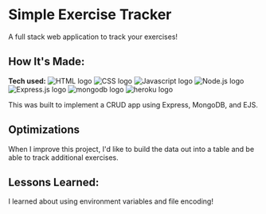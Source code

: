 # Simple Exercise Tracker

A full stack web application to track your exercises!

## How It's Made:

**Tech used:** <img src="https://img.shields.io/badge/HTML5-E34F26?style=for-the-badge&logo=html5&logoColor=white" alt="HTML logo"> <img src="https://img.shields.io/badge/CSS3-1572B6?style=for-the-badge&logo=css3&logoColor=white" alt="CSS logo"> <img src="https://img.shields.io/badge/JavaScript-323330?style=for-the-badge&logo=javascript&logoColor=F7DF1E" alt="Javascript logo"> <img src="https://img.shields.io/badge/Node.js-43853D?style=for-the-badge&logo=node.js&logoColor=white" alt="Node.js logo"> <img src="https://img.shields.io/badge/Express.js-404D59?style=for-the-badge" alt="Express.js logo"> <img src="https://img.shields.io/badge/MongoDB-4EA94B?style=for-the-badge&logo=mongodb&logoColor=white" alt="mongodb logo"> <img src="https://img.shields.io/badge/Heroku-430098?style=for-the-badge&logo=heroku&logoColor=white" alt="heroku logo">

This was built to implement a CRUD app using Express, MongoDB, and EJS. 

## Optimizations

When I improve this project, I'd like to build the data out into a table and be able to track additional exercises.

## Lessons Learned:

I learned about using environment variables and file encoding!
